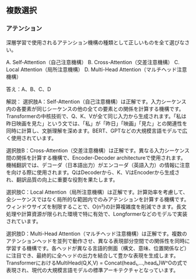 ## 複数選択
### アテンション
深層学習で使用されるアテンション機構の種類として正しいものを全て選びなさい。

A. Self-Attention（自己注意機構）
B. Cross-Attention（交差注意機構）
C. Local Attention（局所注意機構）
D. Multi-Head Attention（マルチヘッド注意機構）

答え：A、B、C、D

解説：
選択肢A：Self-Attention（自己注意機構）は正解です。入力シーケンス内の各要素が同じシーケンスの他の全ての要素との関係を計算する機構です。Transformerの中核技術で、Q、K、Vが全て同じ入力から生成されます。「私は昨日映画を見た」という文では、「私」が「昨日」「映画」「見た」との関連性を同時に計算し、文脈理解を深めます。BERT、GPTなどの大規模言語モデルで広く使用されています。

選択肢B：Cross-Attention（交差注意機構）は正解です。異なる入力シーケンス間の関係を計算する機構で、Encoder-Decoder architectureで使用されます。機械翻訳では、デコーダ（日本語出力）がエンコーダ（英語入力）の情報に注意を向ける際に使用されます。QはDecoderから、K、VはEncoderから生成され、翻訳品質の向上に重要な役割を果たします。

選択肢C：Local Attention（局所注意機構）は正解です。計算効率を考慮して、全シーケンスではなく局所的な範囲内でのみアテンションを計算する機構です。ウィンドウサイズを制限することで、O(n²)の計算複雑度を削減できます。長文処理や計算資源が限られた環境で特に有効で、Longformerなどのモデルで実装されています。

選択肢D：Multi-Head Attention（マルチヘッド注意機構）は正解です。複数のアテンションヘッドを並列で動作させ、異なる表現部分空間での関係性を同時に学習する機構です。各ヘッドが異なる言語的側面（構文、意味、位置関係など）に注目でき、最終的に全ヘッドの出力を結合して豊かな表現を生成します。TransformerにおけるMultiHead(Q,K,V) = Concat(head₁,...,headₕ)W^Oの式で表現され、現代の大規模言語モデルの標準アーキテクチャとなっています。 